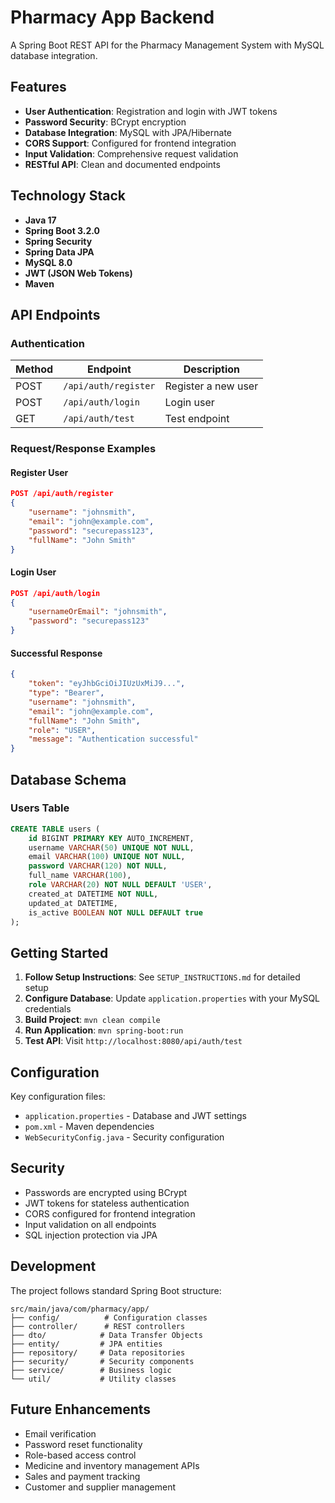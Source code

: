 # Pharmacy App Backend

A Spring Boot REST API for the Pharmacy Management System with MySQL database integration.

## Features

- **User Authentication**: Registration and login with JWT tokens
- **Password Security**: BCrypt encryption
- **Database Integration**: MySQL with JPA/Hibernate
- **CORS Support**: Configured for frontend integration
- **Input Validation**: Comprehensive request validation
- **RESTful API**: Clean and documented endpoints

## Technology Stack

- **Java 17**
- **Spring Boot 3.2.0**
- **Spring Security**
- **Spring Data JPA**
- **MySQL 8.0**
- **JWT (JSON Web Tokens)**
- **Maven**

## API Endpoints

### Authentication

| Method | Endpoint | Description |
|--------|----------|-------------|
| POST | `/api/auth/register` | Register a new user |
| POST | `/api/auth/login` | Login user |
| GET | `/api/auth/test` | Test endpoint |

### Request/Response Examples

#### Register User
```json
POST /api/auth/register
{
    "username": "johnsmith",
    "email": "john@example.com",
    "password": "securepass123",
    "fullName": "John Smith"
}
```

#### Login User
```json
POST /api/auth/login
{
    "usernameOrEmail": "johnsmith",
    "password": "securepass123"
}
```

#### Successful Response
```json
{
    "token": "eyJhbGciOiJIUzUxMiJ9...",
    "type": "Bearer",
    "username": "johnsmith",
    "email": "john@example.com",
    "fullName": "John Smith",
    "role": "USER",
    "message": "Authentication successful"
}
```

## Database Schema

### Users Table
```sql
CREATE TABLE users (
    id BIGINT PRIMARY KEY AUTO_INCREMENT,
    username VARCHAR(50) UNIQUE NOT NULL,
    email VARCHAR(100) UNIQUE NOT NULL,
    password VARCHAR(120) NOT NULL,
    full_name VARCHAR(100),
    role VARCHAR(20) NOT NULL DEFAULT 'USER',
    created_at DATETIME NOT NULL,
    updated_at DATETIME,
    is_active BOOLEAN NOT NULL DEFAULT true
);
```

## Getting Started

1. **Follow Setup Instructions**: See `SETUP_INSTRUCTIONS.md` for detailed setup
2. **Configure Database**: Update `application.properties` with your MySQL credentials
3. **Build Project**: `mvn clean compile`
4. **Run Application**: `mvn spring-boot:run`
5. **Test API**: Visit `http://localhost:8080/api/auth/test`

## Configuration

Key configuration files:
- `application.properties` - Database and JWT settings
- `pom.xml` - Maven dependencies
- `WebSecurityConfig.java` - Security configuration

## Security

- Passwords are encrypted using BCrypt
- JWT tokens for stateless authentication
- CORS configured for frontend integration
- Input validation on all endpoints
- SQL injection protection via JPA

## Development

The project follows standard Spring Boot structure:
```
src/main/java/com/pharmacy/app/
├── config/          # Configuration classes
├── controller/      # REST controllers
├── dto/            # Data Transfer Objects
├── entity/         # JPA entities
├── repository/     # Data repositories
├── security/       # Security components
├── service/        # Business logic
└── util/           # Utility classes
```

## Future Enhancements

- Email verification
- Password reset functionality
- Role-based access control
- Medicine and inventory management APIs
- Sales and payment tracking
- Customer and supplier management

